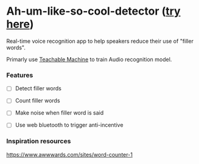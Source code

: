# Ah-um-like-so-cool-detector ([try here](https://zackakil.github.io/Ah-um-like-so-cool-detector/))
Real-time voice recognition app to help speakers reduce their use of "filler words".

Primarly use [Teachable Machine](https://teachablemachine.withgoogle.com/) to train Audio recognition model. 

### Features
- [ ] Detect filler words
- [ ] Count filler words
- [ ] Make noise when filler word is said

- [ ] Use web bluetooth to trigger anti-incentive

### Inspiration resources
https://www.awwwards.com/sites/word-counter-1
